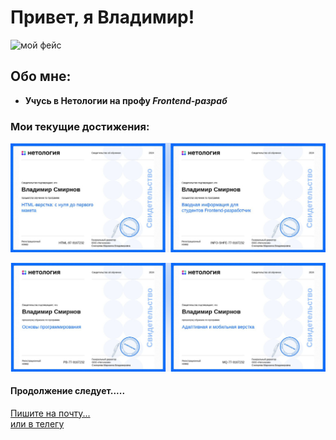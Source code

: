 # Привет, я Владимир!

![мой фейс](https://sun1-23.userapi.com/s/v1/ig2/slq6WpRw4rMzSdvaAzLLbxRwasHUw393qaqeGogu91p8gwbmuVWpD_b8NMFtNEldyPEQizhKhQjrjqWQQEoQ7Q04.jpg?quality=95&crop=0,274,574,574&as=32x32,48x48,72x72,108x108,160x160,240x240,360x360,480x480,540x540&ava=1&u=99WkhJrAYEh4nyRLAVwlri0Q7KK1vebrbuAXwqeAs24&cs=200x200)

## Обо мне:
 + **Учусь в Нетологии на профу *Frontend-разраб***

### Мои текущие достижения:

![sert](https://github.com/Derrri/colab/blob/main/Screenshot_79.png?raw=true)

![sert](https://github.com/Derrri/colab/blob/main/Screenshot_78.png?raw=true)

#### Продолжение следует.....

[Пишите на почту...](mailto:ogiyv@mail.ru)<br>
[или в телегу](https://t.me/BoB4aH)   